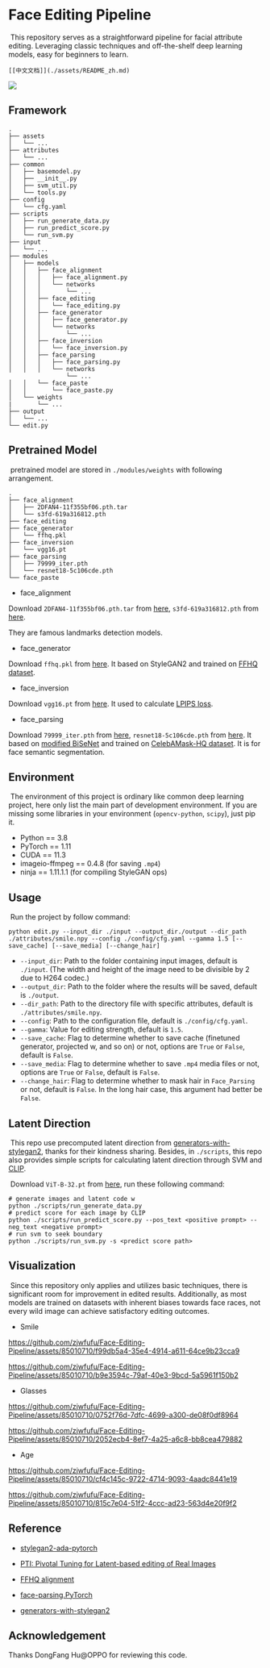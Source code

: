 # Face Editing Pipeline

​	This repository serves as a straightforward pipeline for facial attribute editing. Leveraging classic techniques and off-the-shelf deep learning models, easy for beginners to learn.

	[[中文文档]](./assets/README_zh.md)
![](./assets/project.png)

## Framework

```
.
├── assets
│   └── ...
├── attributes
│   └── ...
├── common
│   ├── basemodel.py
│   ├── __init__.py
│   ├── svm_util.py
│   └── tools.py
├── config
│   └── cfg.yaml
├── scripts
│   ├── run_generate_data.py
│   ├── run_predict_score.py
│   └── run_svm.py
├── input
│   └── ...
├── modules
│   ├── models
│	│	├── face_alignment
│   │   │   ├── face_alignment.py
│   │   │   └── networks
│	│	│		└── ...
│   │   ├── face_editing
│   │   │   └── face_editing.py
│   │   ├── face_generator
│   │   │   ├── face_generator.py
│   │   │   └── networks
│	│	│		└── ...
│   │   ├── face_inversion
│   │   │   └── face_inversion.py
│   │   ├── face_parsing
│   │   │   ├── face_parsing.py
│   │   │   └── networks
				└── ...
│   │   └── face_paste
│   │       └── face_paste.py
│   └── weights
|       └── ...
├── output
│   └── ...
└── edit.py
```

## Pretrained Model

​	pretrained model are stored in `./modules/weights` with following arrangement.

```
.
├── face_alignment
│   ├── 2DFAN4-11f355bf06.pth.tar
│   └── s3fd-619a316812.pth
├── face_editing
├── face_generator
│   └── ffhq.pkl
├── face_inversion
│   └── vgg16.pt
├── face_parsing
│   ├── 79999_iter.pth
│   └── resnet18-5c106cde.pth
└── face_paste
```

- face_alignment

Download `2DFAN4-11f355bf06.pth.tar` from [here](https://www.adrianbulat.com/downloads/python-fan/2DFAN4-11f355bf06.pth.tar),  `s3fd-619a316812.pth` from [here](https://drive.google.com/file/d/1IWqJUTAZCelAZrUzfU38zK_ZM25fK32S/view).

They are famous landmarks detection models.

- face_generator

Download `ffhq.pkl` from [here](https://nvlabs-fi-cdn.nvidia.com/stylegan2-ada-pytorch/pretrained/). It based on StyleGAN2 and trained on [FFHQ dataset](https://github.com/NVlabs/ffhq-dataset).

- face_inversion

Download `vgg16.pt` from [here](https://nvlabs-fi-cdn.nvidia.com/stylegan2-ada-pytorch/pretrained/metrics/vgg16.pt). It used to calculate [LPIPS loss](https://github.com/richzhang/PerceptualSimilarity).

- face_parsing

Download `79999_iter.pth` from [here](https://drive.google.com/file/d/154JgKpzCPW82qINcVieuPH3fZ2e0P812/view),  `resnet18-5c106cde.pth` from [here](https://download.pytorch.org/models/resnet18-5c106cde.pth). It based on [modified BiSeNet](https://github.com/zllrunning/face-parsing.PyTorch?tab=readme-ov-file) and trained on [CelebAMask-HQ dataset](https://github.com/switchablenorms/CelebAMask-HQ). It is for face semantic segmentation.

## Environment

​	The environment of this project is ordinary like common deep learning project, here only list the main part of development environment. If you are missing some libraries in your environment (`opencv-python`, `scipy`), just pip it.

- Python == 3.8
- PyTorch == 1.11
- CUDA == 11.3 
- imageio-ffmpeg == 0.4.8    (for saving `.mp4`)
- ninja == 1.11.1.1   (for compiling StyleGAN ops)

## Usage

​	Run the project by follow command:

```
python edit.py --input_dir ./input --output_dir./output --dir_path ./attributes/smile.npy --config ./config/cfg.yaml --gamma 1.5 [--save_cache] [--save_media] [--change_hair] 
```

- `--input_dir`:  Path to the folder containing input images, default is `./input`.	(The width and height of the image need to be divisible by 2 due to H264 codec.)
- `--output_dir`:  Path to the folder where the results will be saved, default is `./output`.
- `--dir_path`:  Path to the directory file with specific attributes, default is `./attributes/smile.npy`.
- `--config`: Path to the configuration file, default is `./config/cfg.yaml`.
- `--gamma`:  Value for editing strength, default is `1.5`.
- `--save_cache`:  Flag to determine whether to save cache (finetuned generator, projected w, and so on) or not, options are `True` or `False`, default is `False`.
- `--save_media`:  Flag to determine whether to save `.mp4` media files or not, options are `True` or `False`, default is `False`.
- `--change_hair`: Flag to determine whether to mask hair in `Face_Parsing` or not, default is `False`. In the long hair case, this argument had better be `False`. 

## Latent Direction

​	This repo use precomputed latent direction from [generators-with-stylegan2](https://github.com/a312863063/generators-with-stylegan2/tree/master/latent_directions), thanks for their kindness sharing. Besides, in `./scripts`, this repo also provides simple scripts for calculating latent direction through SVM and [CLIP](https://openai.com/research/clip).

​	Download `ViT-B-32.pt` from [here](https://openaipublic.azureedge.net/clip/models/40d365715913c9da98579312b702a82c18be219cc2a73407c4526f58eba950af/ViT-B-32.pt), run these following command:

```
# generate images and latent code w
python ./scripts/run_generate_data.py
# predict score for each image by CLIP
python ./scripts/run_predict_score.py --pos_text <positive prompt> --neg_text <negative prompt>
# run svm to seek boundary
python ./scripts/run_svm.py -s <predict score path>
```

## Visualization

​	Since this repository only applies and utilizes  basic techniques, there is significant room for improvement in edited results. Additionally, as most models are trained on datasets with inherent biases towards face races, not every wild image can achieve satisfactory editing outcomes.

- Smile

https://github.com/zjwfufu/Face-Editing-Pipeline/assets/85010710/f99db5a4-35e4-4914-a611-64ce9b23cca9

https://github.com/zjwfufu/Face-Editing-Pipeline/assets/85010710/b9e3594c-79af-40e3-9bcd-5a5961f150b2

- Glasses

https://github.com/zjwfufu/Face-Editing-Pipeline/assets/85010710/0752f76d-7dfc-4699-a300-de08f0df8964

https://github.com/zjwfufu/Face-Editing-Pipeline/assets/85010710/2052ecb4-8ef7-4a25-a6c8-bb8cea479882

- Age

https://github.com/zjwfufu/Face-Editing-Pipeline/assets/85010710/cf4c145c-9722-4714-9093-4aadc8441e19

https://github.com/zjwfufu/Face-Editing-Pipeline/assets/85010710/815c7e04-51f2-4ccc-ad23-563d4e20f9f2

## Reference

- [stylegan2-ada-pytorch](https://github.com/NVlabs/stylegan2-ada-pytorch)
- [PTI: Pivotal Tuning for Latent-based editing of Real Images](https://github.com/danielroich/PTI)
- [FFHQ alignment](https://github.com/chi0tzp/FFHQFaceAlignment)

- [face-parsing.PyTorch](https://github.com/zllrunning/face-parsing.PyTorch)
- [generators-with-stylegan2](https://github.com/a312863063/generators-with-stylegan2/tree/master)

## Acknowledgement

Thanks DongFang Hu@OPPO for reviewing this code.
